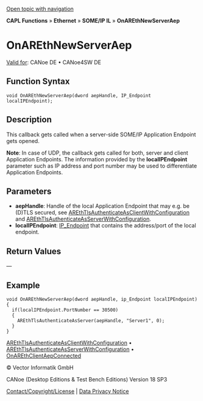 [Open topic with navigation](../../../../../../CANoeDEFamily.htm#Topics/CAPLFunctions/IP/AUTOSARethIL/Functions/CAPLFunctionOnAREthNewServerAep.md)

**CAPL Functions** » **Ethernet** » **SOME/IP IL** » **OnAREthNewServerAep**

# OnAREthNewServerAep

[Valid for](../../../../Shared/FeatureAvailability.md): CANoe DE • CANoe4SW DE

## Function Syntax

```plaintext
void OnAREthNewServerAep(dword aepHandle, IP_Endpoint localIPEndpoint);
```

## Description

This callback gets called when a server-side SOME/IP Application Endpoint gets opened.

**Note**: In case of UDP, the callback gets called for both, server and client Application Endpoints. The information provided by the **localIPEndpoint** parameter such as IP address and port number may be used to differentiate Application Endpoints.

## Parameters

- **aepHandle**: Handle of the local Application Endpoint that may e.g. be (D)TLS secured, see [AREthTlsAuthenticateAsClientWithConfiguration](CAPLFunctionAREthTlsAuthenticateAsClientWithConfiguration.md) and [AREthTlsAuthenticateAsServerWithConfiguration](CAPLFunctionAREthTlsAuthenticateAsServerWithConfiguration.md).
- **localIPEndpoint**: [IP_Endpoint](../../Objects/CAPLfunctionIPEndpoint.md) that contains the address/port of the local endpoint.

## Return Values

—

## Example

```plaintext
void OnAREthNewServerAep(dword aepHandle, ip_Endpoint localIPEndpoint)
{
  if(localIPEndpoint.PortNumber == 30500)
  {
    AREthTlsAuthenticateAsServer(aepHandle, "Server1", 0);
  }
}
```

[AREthTlsAuthenticateAsClientWithConfiguration](CAPLFunctionAREthTlsAuthenticateAsClientWithConfiguration.md) • [AREthTlsAuthenticateAsServerWithConfiguration](CAPLFunctionAREthTlsAuthenticateAsServerWithConfiguration.md) • [OnAREthClientAepConnected](CAPLFunctionOnAREthClientAepConnected.md)

© Vector Informatik GmbH

CANoe (Desktop Editions & Test Bench Editions) Version 18 SP3

[Contact/Copyright/License](../../../../Shared/ContactCopyrightLicense.md) | [Data Privacy Notice](https://www.vector.com/int/en/company/get-info/privacy-policy/)